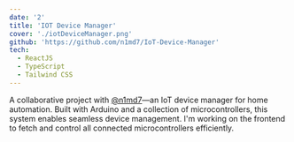 ```yaml
---
date: '2'
title: 'IOT Device Manager'
cover: './iotDeviceManager.png'
github: 'https://github.com/n1md7/IoT-Device-Manager'
tech:
  - ReactJS
  - TypeScript
  - Tailwind CSS
---
```


A collaborative project with [@n1md7](https://github.com/n1md7)—an IoT device manager for home automation. Built with Arduino and a collection of microcontrollers, this system enables seamless device management. I'm working on the frontend to fetch and control all connected microcontrollers efficiently.
